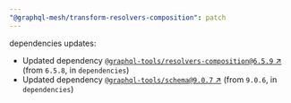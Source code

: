 ```yaml
---
"@graphql-mesh/transform-resolvers-composition": patch
---
```

dependencies updates:
  - Updated dependency [`@graphql-tools/resolvers-composition@6.5.9` ↗︎](https://www.npmjs.com/package/@graphql-tools/resolvers-composition/v/6.5.9) (from `6.5.8`, in `dependencies`)
  - Updated dependency [`@graphql-tools/schema@9.0.7` ↗︎](https://www.npmjs.com/package/@graphql-tools/schema/v/9.0.7) (from `9.0.6`, in `dependencies`)
